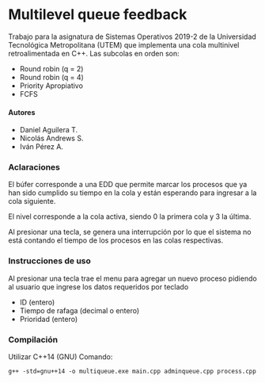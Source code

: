 # Multilevel queue feedback
Trabajo para la asignatura de Sistemas Operativos 2019-2 de la Universidad Tecnológica Metropolitana (UTEM) que implementa una cola multinivel retroalimentada en C++. Las subcolas en orden son:
- Round robin (q = 2)
- Round robin (q = 4)
- Priority Apropiativo
- FCFS
#### Autores
- Daniel Aguilera T.
- Nicolás Andrews S.
- Iván Pérez A.

### Aclaraciones
El búfer corresponde a una EDD que permite marcar los procesos que ya han sido cumplido su tiempo en la cola y están esperando para ingresar a la cola siguiente.

El nivel corresponde a la cola activa, siendo 0 la primera cola y 3 la última.

Al presionar una tecla, se genera una interrupción por lo que el sistema no está contando el tiempo de los procesos en las colas respectivas.

### Instrucciones de uso
Al presionar una tecla trae el menu para agregar un nuevo proceso pidiendo al usuario que ingrese los datos requeridos por teclado
- ID (entero)
- Tiempo de rafaga (decimal o entero)
- Prioridad (entero) 

### Compilación
Utilizar C++14 (GNU)
Comando:
```
g++ -std=gnu++14 -o multiqueue.exe main.cpp adminqueue.cpp process.cpp
```
